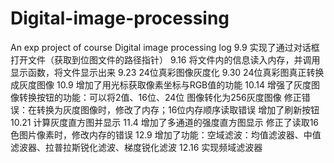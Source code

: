 # Digital-image-processing
An exp project of course Digital image processing
log
9.9
实现了通过对话框打开文件（获取到位图文件的路径指针）
9.16
将文件内的信息读入内存，并调用显示函数，将文件显示出来
9.23
24位真彩图像灰度化
9.30
24位真彩图真正转换成灰度图像
10.9
增加了用光标获取像素坐标与RGB值的功能
10.14
增强了灰度图像转换按钮的功能：可以将2值、16位、24位 图像转化为256灰度图像
修正错误：在转换为灰度图像时，修改了内存；16位内存顺序读取错误
增加了刷新按钮
10.21
计算灰度直方图并显示
11.4
增加了多通道的强度直方图显示
修正了读取16色图片像素时，修改内存的错误
12.9
增加了功能：空域滤波：均值滤波器、中值滤波器、拉普拉斯锐化滤波、梯度锐化滤波
12.16
实现频域滤波器